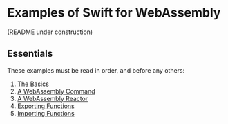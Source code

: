 # Examples of Swift for WebAssembly

(README under construction)

## Essentials

These examples must be read in order, and before any others:

1. [The Basics](basics/README.md)
2. [A WebAssembly Command](command/README.md)
3. [A WebAssembly Reactor](reactor/README.md)
4. [Exporting Functions](export/README.md)
5. [Importing Functions](import/README.md)
